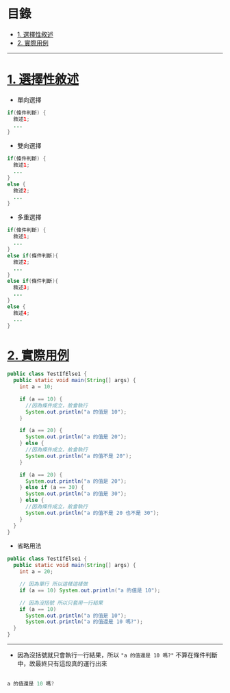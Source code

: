 <h1 id="top">目錄</h1>

- [1. 選擇性敘述](#s1)
- [2. 實際用例](#s2)

---

# <a id="s1" class="md-title" href="#top">1. 選擇性敘述</a>

- 單向選擇

```java
if(條件判斷) {
  敘述1;
  ...
}
```

- 雙向選擇

```java
if(條件判斷) {
  敘述1;
  ...
}
else {
  敘述2;
  ...
}
```

- 多重選擇

```java
if(條件判斷) {
  敘述1;
  ...
}
else if(條件判斷){
  敘述2;
  ...
}
else if(條件判斷){
  敘述3;
  ...
}
else {
  敘述4;
  ...
}
```

# <a id="s2" class="md-title" href="#top">2. 實際用例</a>

```java
public class TestIfElse1 {
  public static void main(String[] args) {
    int a = 10;

    if (a == 10) {
      //因為條件成立，故會執行
      System.out.println("a 的值是 10");
    }

    if (a == 20) {
      System.out.println("a 的值是 20");
    } else {
      //因為條件成立，故會執行
      System.out.println("a 的值不是 20");
    }

    if (a == 20) {
      System.out.println("a 的值是 20");
    } else if (a == 30) {
      System.out.println("a 的值是 30");
    } else {
      //因為條件成立，故會執行
      System.out.println("a 的值不是 20 也不是 30");
    }
  }
}
```

- 省略用法

```java
public class TestIfElse1 {
  public static void main(String[] args) {
    int a = 20;

    // 因為單行 所以這樣這樣做
    if (a == 10) System.out.println("a 的值是 10");

    // 因為沒括號 所以只套用一行結果
    if (a == 10)
      System.out.println("a 的值是 10");
      System.out.println("a 的值還是 10 嗎?");
  }
}
```

---

- 因為沒括號就只會執行一行結果，所以 `"a 的值還是 10 嗎?"` 不算在條件判斷中，故最終只有這段真的運行出來<br><br>

```cs
a 的值還是 10 嗎?
```
